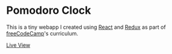 # Pomodoro Clock

This is a tiny webapp I created using [React](https://reactjs.org/) and [Redux](https://redux.js.org/) as part of [freeCodeCamp](https://freecodecamp.org/)'s curriculum.

[Live View](https://moody.github.io/fcc-pomodoro-clock)
